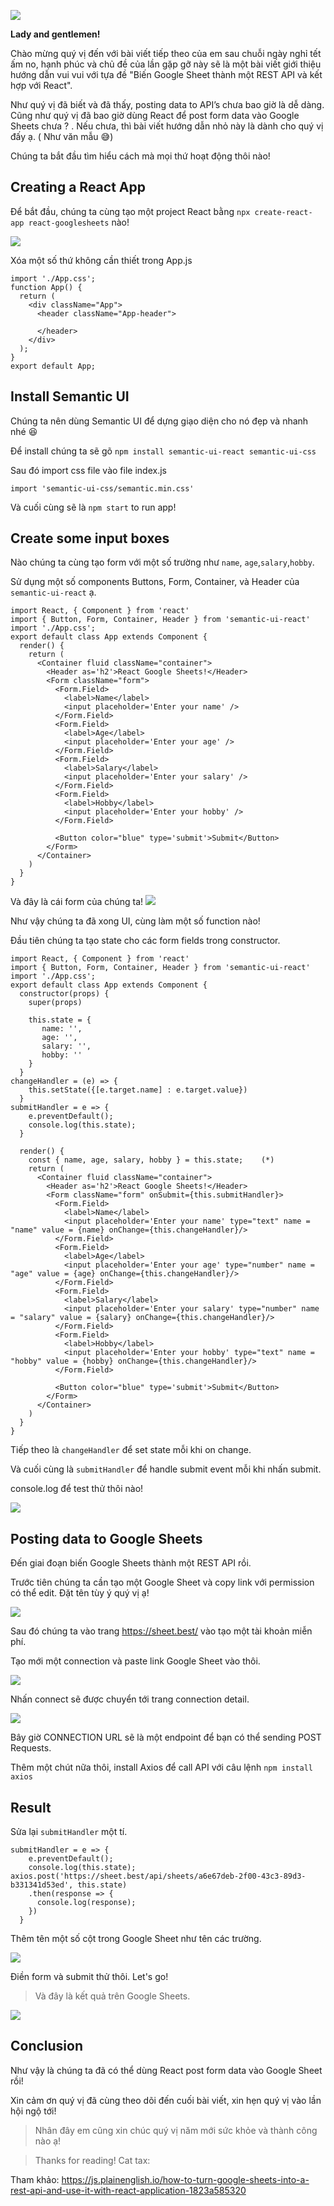 ![](https://images.viblo.asia/41da9a07-4cbb-49d7-be0e-873e20c6968c.png)


**Lady and gentlemen!**


Chào mừng quý vị đến với bài viết tiếp theo của em sau chuỗi ngày nghỉ tết ấm no, hạnh phúc và chủ đề của lần gặp gỡ này sẽ là một bài viết giới thiệu hướng dẫn vui vui với tựa đề "Biến Google Sheet thành một REST API và kết hợp với React".

Như quý vị đã biết và đã thấy, posting data to API’s chưa bao giờ là dễ dàng. Cũng như quý vị đã bao giờ dùng React để post form data vào Google Sheets chưa ? . Nếu chưa, thì bài viết hướng dẫn nhỏ này là dành cho quý vị đấy ạ. ( Như văn mẫu  :sweat_smile:)

Chúng ta bắt đầu tìm hiểu cách mà mọi thứ hoạt động thôi nào!

## Creating a React App

Để bắt đầu, chúng ta cùng tạo một project React bằng `npx create-react-app react-googlesheets` nào!

![](https://images.viblo.asia/82b3f082-a3bf-4d0b-a0fd-f4dc92f6712c.png)

Xóa một số thứ không cần thiết trong App.js

```
import './App.css';
function App() {
  return (
    <div className="App">
      <header className="App-header">
        
      </header>
    </div>
  );
}
export default App;
```

## Install Semantic UI

Chúng ta nên dùng Semantic UI để dựng giạo diện cho nó đẹp và nhanh nhé :laughing:

Để install chúng ta sẽ gõ `npm install semantic-ui-react semantic-ui-css`

Sau đó import css file vào file index.js

`import 'semantic-ui-css/semantic.min.css'`

Và cuối cùng sẽ là `npm start` to run app!


##  Create some input boxes

Nào chúng ta cùng tạo form với một số trường như `name`, `age`,`salary`,`hobby`.

Sử dụng một số components Buttons, Form, Container, và Header của `semantic-ui-react` ạ.

```
import React, { Component } from 'react'
import { Button, Form, Container, Header } from 'semantic-ui-react'
import './App.css';
export default class App extends Component {
  render() {
    return (
      <Container fluid className="container">
        <Header as='h2'>React Google Sheets!</Header>
        <Form className="form">
          <Form.Field>
            <label>Name</label>
            <input placeholder='Enter your name' />
          </Form.Field>
          <Form.Field>
            <label>Age</label>
            <input placeholder='Enter your age' />
          </Form.Field>
          <Form.Field>
            <label>Salary</label>
            <input placeholder='Enter your salary' />
          </Form.Field>
          <Form.Field>
            <label>Hobby</label>
            <input placeholder='Enter your hobby' />
          </Form.Field>
          
          <Button color="blue" type='submit'>Submit</Button>
        </Form>
      </Container>
    )
  }
}
```

Và đây là cái form của chúng ta!
![](https://images.viblo.asia/db968f48-a6f6-4f02-97b9-098c9a6b620a.png)


Như vậy chúng ta đã xong UI, cùng làm một số function nào!

Đầu tiên chúng ta tạo state cho các form fields trong constructor.

```
import React, { Component } from 'react'
import { Button, Form, Container, Header } from 'semantic-ui-react'
import './App.css';
export default class App extends Component {
  constructor(props) {
    super(props)
  
    this.state = {
       name: '',
       age: '',
       salary: '',
       hobby: ''
    }
  }
changeHandler = (e) => {
    this.setState({[e.target.name] : e.target.value})
  }
submitHandler = e => {
    e.preventDefault();
    console.log(this.state);
  }
  
  render() {
    const { name, age, salary, hobby } = this.state;    (*)
    return (
      <Container fluid className="container">
        <Header as='h2'>React Google Sheets!</Header>
        <Form className="form" onSubmit={this.submitHandler}>
          <Form.Field>
            <label>Name</label>
            <input placeholder='Enter your name' type="text" name = "name" value = {name} onChange={this.changeHandler}/>
          </Form.Field>
          <Form.Field>
            <label>Age</label>
            <input placeholder='Enter your age' type="number" name = "age" value = {age} onChange={this.changeHandler}/>
          </Form.Field>
          <Form.Field>
            <label>Salary</label>
            <input placeholder='Enter your salary' type="number" name = "salary" value = {salary} onChange={this.changeHandler}/>
          </Form.Field>
          <Form.Field>
            <label>Hobby</label>
            <input placeholder='Enter your hobby' type="text" name = "hobby" value = {hobby} onChange={this.changeHandler}/>
          </Form.Field>
          
          <Button color="blue" type='submit'>Submit</Button>
        </Form>
      </Container>
    )
  }
}
```

Tiếp theo là `changeHandler` để set state mỗi khi on change.

Và cuối cùng là `submitHandler` để handle submit event mỗi khi nhấn submit.

console.log để test thử thôi nào!

![](https://images.viblo.asia/5816701a-e246-4287-aa6f-a8b8c9b16085.png)

## Posting data to Google Sheets

Đến giai đoạn biến Google Sheets thành một REST API rồi.

Trước tiên chúng ta cần tạo một Google Sheet và copy link với permission có thể edit. Đặt tên tùy ý quý vị ạ!

![](https://images.viblo.asia/ed44c046-5fac-4ffa-a317-ae5580729440.png)

Sau đó chúng ta vào trang https://sheet.best/ vào tạo một tài khoản miễn phí.

Tạo mới một connection và paste link Google Sheet vào thôi.

![](https://images.viblo.asia/85900c28-9522-41ba-a7f8-221293be0492.png)

Nhấn connect sẽ được chuyển tới trang connection detail.

![](https://images.viblo.asia/f8de66c5-5d05-4029-ac28-44766b80b047.png)

Bây giờ CONNECTION URL sẽ là một endpoint để bạn có thể sending POST Requests.

Thêm một chút nữa thôi, install Axios để call API với câu lệnh `npm install axios`

## Result

Sửa lại `submitHandler` một tí.

```
submitHandler = e => {
    e.preventDefault();
    console.log(this.state);
axios.post('https://sheet.best/api/sheets/a6e67deb-2f00-43c3-89d3-b331341d53ed', this.state)
    .then(response => {
      console.log(response);
    })
  }
  ```

Thêm tên một số cột trong Google Sheet như tên các trường.

![](https://images.viblo.asia/75275502-847a-4844-8eee-bb8770f70d44.png)

Điền form và submit thử thôi. Let's go!

> Và đây là kết quả trên Google Sheets.

![](https://images.viblo.asia/8b17030e-3b9e-4ec7-9f15-d5f915347b85.png)

## Conclusion

Như vậy là chúng ta đã có thể dùng React post form data vào Google Sheet rồi!

Xin cảm ơn quý vị đã cùng theo dõi đến cuối bài viết, xin hẹn quý vị vào lần hội ngộ tới!

> Nhân đây em cũng xin chúc quý vị năm mới sức khỏe và thành công nào ạ!

> Thanks for reading! Cat tax:

Tham khảo: https://js.plainenglish.io/how-to-turn-google-sheets-into-a-rest-api-and-use-it-with-react-application-1823a585320